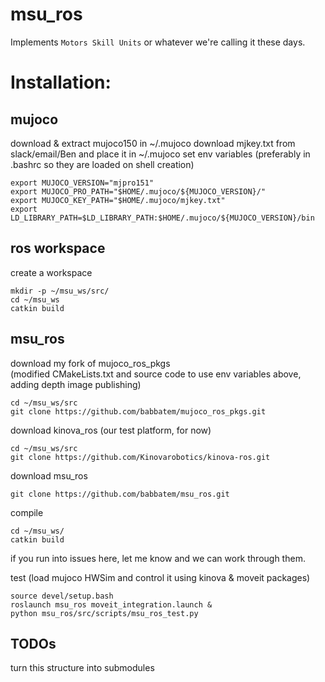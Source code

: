 # msu_ros

Implements ```Motors Skill Units``` or whatever we're calling it these days.

# Installation:
## mujoco
download & extract mujoco150 in ~/.mujoco
download mjkey.txt from slack/email/Ben and place it in ~/.mujoco
set env variables (preferably in .bashrc so they are loaded on shell creation)
```
export MUJOCO_VERSION="mjpro151"
export MUJOCO_PRO_PATH="$HOME/.mujoco/${MUJOCO_VERSION}/"
export MUJOCO_KEY_PATH="$HOME/.mujoco/mjkey.txt"
export LD_LIBRARY_PATH=$LD_LIBRARY_PATH:$HOME/.mujoco/${MUJOCO_VERSION}/bin
```

## ros workspace
create a workspace
```
mkdir -p ~/msu_ws/src/
cd ~/msu_ws
catkin build
```

## msu_ros
download my fork of mujoco_ros_pkgs  
(modified CMakeLists.txt and source code to use env variables above, adding depth image publishing)  
```
cd ~/msu_ws/src
git clone https://github.com/babbatem/mujoco_ros_pkgs.git
```  

download kinova_ros (our test platform, for now)   
```
cd ~/msu_ws/src
git clone https://github.com/Kinovarobotics/kinova-ros.git
```

download msu_ros  
```
git clone https://github.com/babbatem/msu_ros.git
```

compile  
```
cd ~/msu_ws/
catkin build
```

if you run into issues here, let me know and we can work through them.

test (load mujoco HWSim and control it using kinova & moveit packages)  
```
source devel/setup.bash
roslaunch msu_ros moveit_integration.launch &
python msu_ros/src/scripts/msu_ros_test.py
```

## TODOs
turn this structure into submodules
